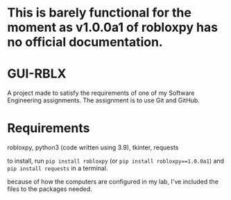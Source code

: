 # This is barely functional for the moment as v1.0.0a1 of robloxpy has no official documentation.

# GUI-RBLX
A project made to satisfy the requirements of one of my Software Engineering assignments.
The assignment is to use Git and GitHub.

# Requirements
robloxpy, python3 (code written using 3.9), tkinter, requests

to install, run `pip install robloxpy` (or `pip install robloxpy==1.0.0a1`) and `pip install requests` in a terminal.

because of how the computers are configured in my lab, I've included the files to the packages needed.